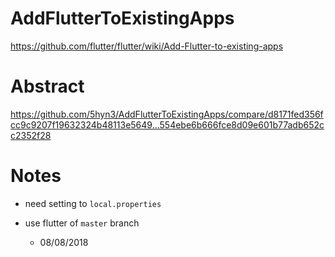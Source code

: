 # AddFlutterToExistingApps
https://github.com/flutter/flutter/wiki/Add-Flutter-to-existing-apps

# Abstract
https://github.com/5hyn3/AddFlutterToExistingApps/compare/d8171fed356fcc9c9207f19632324b48113e5649...554ebe6b666fce8d09e601b77adb652cc2352f28


# Notes
- need setting to `local.properties`

- use flutter of `master` branch
  - 08/08/2018
